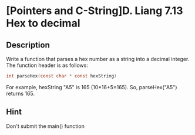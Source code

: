 # [Pointers and C-String]D. Liang 7.13 Hex to decimal

## Description

Write a function that parses a hex number as a string into a decimal integer.
The function header is as follows: 
```c
int parseHex(const char * const hexString) 
```
For example, hexString "A5" is 165 (10\*16+5=165). So, parseHex("A5") returns 165.

## Hint

Don't submit the main() function
